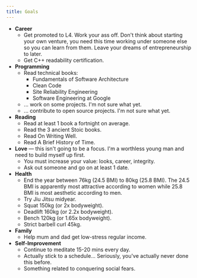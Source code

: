 ```yaml
---
title: Goals
---
```


- **Career**
    - Get promoted to L4. Work your ass off. Don't think about starting your own venture, you need this time working under someone else so you can learn from them. Leave your dreams of entrepreneurship to later.
    - Get C++ readability certification.
- **Programming**
    - Read technical books:
        - Fundamentals of Software Architecture
        - Clean Code
        - Site Reliability Engineering
        - Software Engineering at Google
    - ... work on some projects. I'm not sure what yet.
    - ... contribute to open source projects. I'm not sure what yet.
- **Reading**
    - Read at least 1 book a fortnight on average.
    - Read the 3 ancient Stoic books.
    - Read On Writing Well.
    - Read A Brief History of Time.
- **Love** — this isn't going to be a focus. I'm a worthless young man and need to build myself up first.
    - You must increase your value: looks, career, integrity.
    - Ask out someone and go on at least 1 date.
- **Health**
    - End the year between 76kg (24.5 BMI) to 80kg (25.8 BMI). The 24.5 BMI is apparently most attractive according to women while 25.8 BMI is most aesthetic according to men.
    - Try Jiu Jitsu midyear.
    - Squat 150kg (or 2x bodyweight). 
    - Deadlift 160kg (or 2.2x bodyweight).
    - Bench 120kg (or 1.65x bodyweight).
    - Strict barbell curl 45kg.
- **Family**
    - Help mum and dad get low-stress regular income.
- **Self-Improvement**
    - Continue to meditate 15-20 mins every day.
    - Actually stick to a schedule... Seriously, you've actually never done this before.
    - Something related to conquering social fears.





